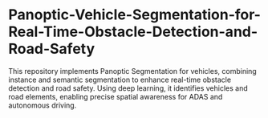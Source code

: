 # Panoptic-Vehicle-Segmentation-for-Real-Time-Obstacle-Detection-and-Road-Safety
This repository implements Panoptic Segmentation for vehicles, combining instance and semantic segmentation to enhance real-time obstacle detection and road safety. Using deep learning, it identifies vehicles and road elements, enabling precise spatial awareness for ADAS and autonomous driving.
